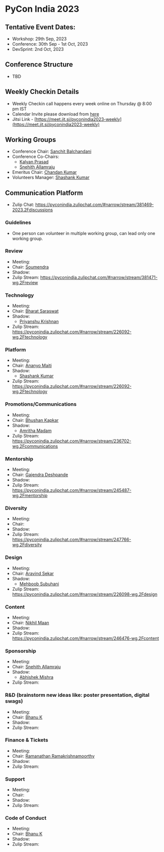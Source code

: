 # PyCon India 2023


## Tentative Event Dates:

- Workshop: 29th Sep, 2023
- Conference: 30th Sep - 1st Oct, 2023
- DevSprint: 2nd Oct, 2023

## Conference Structure
- TBD

## Weekly Checkin Details
* Weekly Checkin call happens every week online on Thursday @ 8:00 pm IST
* Calendar Invite please download from [here](https://drive.google.com/file/d/1ZCv0SWPJ0fklxnpnzidX7TK4U4SMbSe_/view?usp=sharing)
* Jitsi Link - [https://meet.jit.si/pyconindia2023-weekly](https://meet.jit.si/pyconindia2023-weekly)

## Working Groups

* Conference Chair: [Sanchit Balchandani](https://pyconindia.zulipchat.com/#narrow/pm-with/231358-Sanchit-Balchandani)
* Conference Co-Chairs:
  - [Kalyan Prasad](https://pyconindia.zulipchat.com/#narrow/pm-with/270412-Kalyan-Prasad)
  - [Snehith Allamraju](https://pyconindia.zulipchat.com/#narrow/pm-with/609119-Snehith-Allamraju)
* Emeritus Chair: [Chandan Kumar](https://pyconindia.zulipchat.com/#narrow/pm-with/232013-Chandan-Kumar-(raukadah))
* Volunteers Manager: [Shashank Kumar](https://pyconindia.zulipchat.com/#narrow/pm-with/234834-Shashank-(realslimshanky)---Volunteer-Manager)

## Communication Platform

* Zulip Chat: https://pyconindia.zulipchat.com/#narrow/stream/381469-2023.2Fdiscussions

### Guidelines

* One person can volunteer in multiple working group, can lead only one working group.

### Review

- Meeting:
- Chair: [Soumendra](https://pyconindia.zulipchat.com/#narrow/pm-with/231777-Soumendra)
- Shadow:
- Zulip Stream: https://pyconindia.zulipchat.com/#narrow/stream/381471-wg.2Freview

### Technology

- Meeting:
- Chair: [Bharat Saraswat](https://pyconindia.zulipchat.com/#narrow/pm-with/231146-Bharat-Saraswat)
- Shadow:
  - [Priyanshu Krishnan](https://pyconindia.zulipchat.com/#narrow/pm-with/603863-Priyanshu-Krishnan)
- Zulip Stream: https://pyconindia.zulipchat.com/#narrow/stream/226092-wg.2Ftechnology

### Platform

- Meeting:
- Chair: [Ananyo Maiti](https://pyconindia.zulipchat.com/#narrow/pm-with/231456-Ananya-Maiti-|-EPAM-India)
- Shadow:
  - [Shashank Kumar](https://pyconindia.zulipchat.com/#narrow/pm-with/234834-Shashank-(realslimshanky)---Volunteer-Manager)
- Zulip Stream: https://pyconindia.zulipchat.com/#narrow/stream/226092-wg.2Ftechnology

### Promotions/Communications

- Meeting:
- Chair: [Bhushan Kapkar](https://pyconindia.zulipchat.com/#narrow/pm-with/608047-BHUSHAN-KAPKAR)
- Shadow:
  - [Amritha Madam](https://pyconindia.zulipchat.com/#narrow/pm-with/608219-Amritha-Madam)
- Zulip Stream: https://pyconindia.zulipchat.com/#narrow/stream/236702-wg.2Fcommunications

### Mentorship

- Meeting:
- Chair: [Gajendra Deshpande](https://pyconindia.zulipchat.com/#narrow/pm-with/317268-Gajendra-Deshpande)
- Shadow:
- Zulip Stream: https://pyconindia.zulipchat.com/#narrow/stream/245487-wg.2Fmentorship

### Diversity

- Meeting:
- Chair:
- Shadow:
- Zulip Stream: https://pyconindia.zulipchat.com/#narrow/stream/247766-wg.2Fdiversity

### Design

- Meeting:
- Chair: [Aravind Sekar](https://pyconindia.zulipchat.com/#narrow/pm-with/270428-Aravind-Sekar)
- Shadow:
  - [Mehboob Subuhani](https://pyconindia.zulipchat.com/#narrow/pm-with/319016-Mehaboob-Subuhani)
- Zulip Stream: https://pyconindia.zulipchat.com/#narrow/stream/226098-wg.2Fdesign

### Content

- Meeting:
- Chair: [Nikhil Maan](https://pyconindia.zulipchat.com/#narrow/pm-with/231330-Nikhil-Maan)
- Shadow: 
- Zulip Stream: https://pyconindia.zulipchat.com/#narrow/stream/246476-wg.2Fcontent

### Sponsorship

- Meeting:
- Chair: [Snehith Allamraju](https://pyconindia.zulipchat.com/#narrow/pm-with/609119-Snehith-Allamraju)
- Shadow:
  - [Abhishek Mishra](https://pyconindia.zulipchat.com/#narrow/pm-with/607971-Abhishek-mishra)
- Zulip Stream:

### R&D (brainstorm new ideas like: poster presentation, digital swags)

- Meeting:
- Chair: [Bhanu K](https://pyconindia.zulipchat.com/#narrow/pm-with/335077-Bhanu-K)
- Shadow:
- Zulip Stream:

### Finance & Tickets

- Meeting:
- Chair: [Ramanathan Ramakrishnamoorthy](https://pyconindia.zulipchat.com/#narrow/pm-with/231811-Ramanathan-R)
- Shadow:
- Zulip Stream:

### Support

- Meeting:
- Chair:
- Shadow:
- Zulip Stream:

### Code of Conduct

- Meeting:
- Chair: [Bhanu K](https://pyconindia.zulipchat.com/#narrow/pm-with/335077-Bhanu-K)
- Shadow:
- Zulip Stream:
